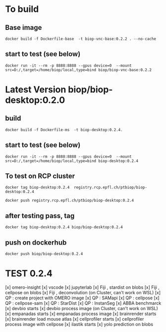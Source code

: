
# To build

## Base image
```
docker build -f Dockerfile-base  -t biop-vnc-base:0.2.2 . --no-cache
```

## start to test (see below)
```
docker run -it --rm -p 8888:8888 --gpus device=0  --mount src=D:/,target=/home/biop/local,type=bind biop/biop-vnc-base:0.2.2 
```

# Latest Version biop/biop-desktop:0.2.0

## build

```
docker build -f Dockerfile-ms  -t biop-desktop:0.2.4. 
```

## start to test (see below)

```
docker run -it --rm -p 8888:8888 --gpus device=0  --mount src=D:/,target=/home/biop/local,type=bind biop-desktop:0.2.4
```

## To test on RCP cluster
```
docker tag biop-desktop:0.2.4  registry.rcp.epfl.ch/ptbiop/biop-desktop:0.2.4
```

```
docker push registry.rcp.epfl.ch/ptbiop/biop-desktop:0.2.4
```

## after testing pass, tag 
```
docker tag biop-desktop:0.2.4 biop/biop-desktop:0.2.4
```

## push on dockerhub
```
docker push biop/biop-desktop:0.2.4
```

# TEST 0.2.4
[x] omero-insight
[x] vscode
[x] jupyterlab
[x] Fiji , stardist on blobs 
[x] Fiji , cellpose on blobs
[x] Fiji , deconvolution (on Cluster, can't work on WSL)
[x] QP : create project with OMERO image
[x] QP : SAMapi
[x] QP : cellpose
[x] QP : cellpose-sam
[x] QP : StarDist
[x] QP : InstanSeg
[x] ABBA benchmarck
[x] devbio starts
[x] devbio process image (on Cluster, can't work on WSL)
[x] empanadas starts
[x] empanadas process image 
[x] brainrender starts 
[x] brainrender load mouse atlas
[x] cellprofiler starts
[x] cellprofiler process image with cellpose
[x] ilastik starts
[x] yolo prediction on blobs